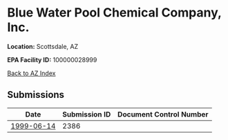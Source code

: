 # Blue Water Pool Chemical Company, Inc.

**Location:** Scottsdale, AZ

**EPA Facility ID:** 100000028999

[Back to AZ Index](../../index.md)

## Submissions

| Date | Submission ID | Document Control Number |
|------|--------------|-------------------------|
| [1999-06-14](submissions/2386.md) | 2386 |  |
